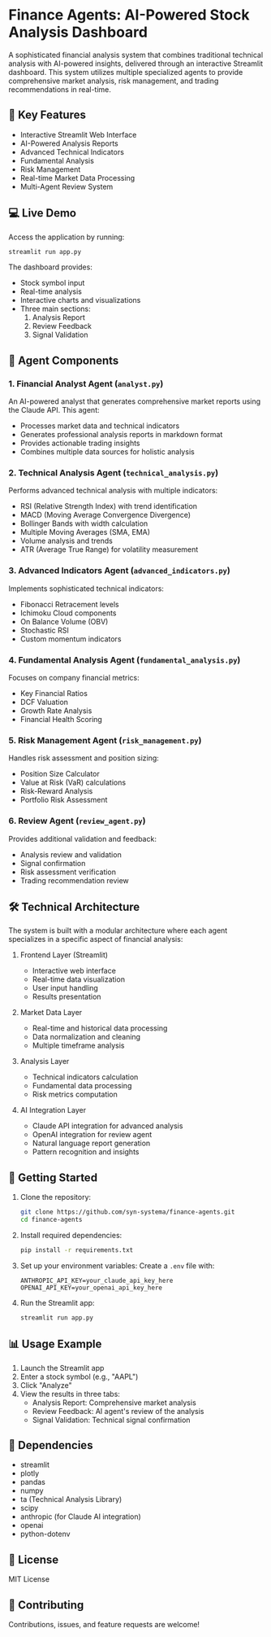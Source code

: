 # Finance Agents: AI-Powered Stock Analysis Dashboard

A sophisticated financial analysis system that combines traditional technical analysis with AI-powered insights, delivered through an interactive Streamlit dashboard. This system utilizes multiple specialized agents to provide comprehensive market analysis, risk management, and trading recommendations in real-time.

## 🚀 Key Features

- Interactive Streamlit Web Interface
- AI-Powered Analysis Reports
- Advanced Technical Indicators
- Fundamental Analysis
- Risk Management
- Real-time Market Data Processing
- Multi-Agent Review System

## 💻 Live Demo

Access the application by running:
```bash
streamlit run app.py
```

The dashboard provides:
- Stock symbol input
- Real-time analysis
- Interactive charts and visualizations
- Three main sections:
  1. Analysis Report
  2. Review Feedback
  3. Signal Validation

## 🤖 Agent Components

### 1. Financial Analyst Agent (`analyst.py`)
An AI-powered analyst that generates comprehensive market reports using the Claude API. This agent:
- Processes market data and technical indicators
- Generates professional analysis reports in markdown format
- Provides actionable trading insights
- Combines multiple data sources for holistic analysis

### 2. Technical Analysis Agent (`technical_analysis.py`)
Performs advanced technical analysis with multiple indicators:
- RSI (Relative Strength Index) with trend identification
- MACD (Moving Average Convergence Divergence)
- Bollinger Bands with width calculation
- Multiple Moving Averages (SMA, EMA)
- Volume analysis and trends
- ATR (Average True Range) for volatility measurement

### 3. Advanced Indicators Agent (`advanced_indicators.py`)
Implements sophisticated technical indicators:
- Fibonacci Retracement levels
- Ichimoku Cloud components
- On Balance Volume (OBV)
- Stochastic RSI
- Custom momentum indicators

### 4. Fundamental Analysis Agent (`fundamental_analysis.py`)
Focuses on company financial metrics:
- Key Financial Ratios
- DCF Valuation
- Growth Rate Analysis
- Financial Health Scoring

### 5. Risk Management Agent (`risk_management.py`)
Handles risk assessment and position sizing:
- Position Size Calculator
- Value at Risk (VaR) calculations
- Risk-Reward Analysis
- Portfolio Risk Assessment

### 6. Review Agent (`review_agent.py`)
Provides additional validation and feedback:
- Analysis review and validation
- Signal confirmation
- Risk assessment verification
- Trading recommendation review

## 🛠 Technical Architecture

The system is built with a modular architecture where each agent specializes in a specific aspect of financial analysis:

1. Frontend Layer (Streamlit)
   - Interactive web interface
   - Real-time data visualization
   - User input handling
   - Results presentation

2. Market Data Layer
   - Real-time and historical data processing
   - Data normalization and cleaning
   - Multiple timeframe analysis

3. Analysis Layer
   - Technical indicators calculation
   - Fundamental data processing
   - Risk metrics computation

4. AI Integration Layer
   - Claude API integration for advanced analysis
   - OpenAI integration for review agent
   - Natural language report generation
   - Pattern recognition and insights

## 🚀 Getting Started

1. Clone the repository:
   ```bash
   git clone https://github.com/syn-systema/finance-agents.git
   cd finance-agents
   ```

2. Install required dependencies:
   ```bash
   pip install -r requirements.txt
   ```

3. Set up your environment variables:
   Create a `.env` file with:
   ```
   ANTHROPIC_API_KEY=your_claude_api_key_here
   OPENAI_API_KEY=your_openai_api_key_here
   ```

4. Run the Streamlit app:
   ```bash
   streamlit run app.py
   ```

## 📊 Usage Example

1. Launch the Streamlit app
2. Enter a stock symbol (e.g., "AAPL")
3. Click "Analyze"
4. View the results in three tabs:
   - Analysis Report: Comprehensive market analysis
   - Review Feedback: AI agent's review of the analysis
   - Signal Validation: Technical signal confirmation

## 🔧 Dependencies

- streamlit
- plotly
- pandas
- numpy
- ta (Technical Analysis Library)
- scipy
- anthropic (for Claude AI integration)
- openai
- python-dotenv

## 📝 License

MIT License

## 🤝 Contributing

Contributions, issues, and feature requests are welcome!
